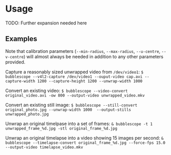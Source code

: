 Usage
=====

TODO: Further expansion needed here

Examples
--------

Note that calibration parameters (```--min-radius```, ```--max-radius```, ```--u-centre```, ```--v-centre```) will almost always be needed in addition to any other parameters provided.

Capture a reasonably sized unwrapped video from ```/dev/video1```: ```$ bubblescope --v4l2-capture /dev/video1 --ouput-video cap.avi --capture-width 1200 --capture-height 1200 --unwrap-width 1000```

Convert an existing video: ```$ bubblescope --video-convert original_video.avi -ow 800 --output-video unwrapped_video.mkv```

Convert an existing still image: ```$ bubblescope --still-convert original_photo.jpg --unwrap-width 1000  --output-stills unwrapped_photo.jpg```

Unwrap an original timelpase into a set of frames: ```& bubblescope -t 1 unwrapped_frame_%d.jpg -stl original_frame_%d.jpg```

Unwrap an original timelapse into a video showing 15 images per second: ```& bubblescope --timelapse-convert original_frame_%d.jpg --force-fps 15.0 --output-video timelapse_video.mkv```
